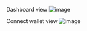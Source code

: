Dashboard view
![image](https://user-images.githubusercontent.com/46976119/221401219-fa953db8-35f6-42a0-b816-1810a6877345.png)


Connect wallet view
![image](https://user-images.githubusercontent.com/46976119/221401235-2128f219-7298-4597-bbac-70e0c6566fed.png)

